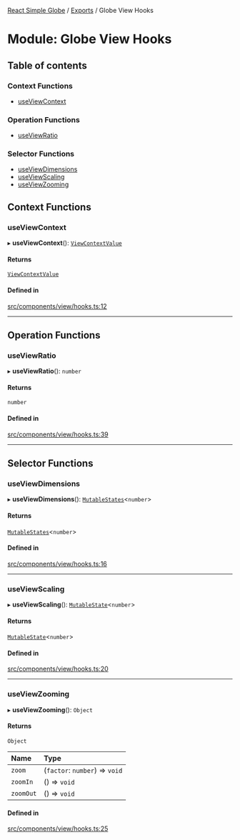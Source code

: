 [React Simple Globe](../README.md) / [Exports](../modules.md) / Globe View Hooks

# Module: Globe View Hooks

## Table of contents

### Context Functions

- [useViewContext](Globe_View_Hooks.md#useviewcontext)

### Operation Functions

- [useViewRatio](Globe_View_Hooks.md#useviewratio)

### Selector Functions

- [useViewDimensions](Globe_View_Hooks.md#useviewdimensions)
- [useViewScaling](Globe_View_Hooks.md#useviewscaling)
- [useViewZooming](Globe_View_Hooks.md#useviewzooming)

## Context Functions

### useViewContext

▸ **useViewContext**(): [`ViewContextValue`](../classes/Globe_View_Context.ViewContextValue.md)

#### Returns

[`ViewContextValue`](../classes/Globe_View_Context.ViewContextValue.md)

#### Defined in

[src/components/view/hooks.ts:12](https://github.com/Gaushao/d3-react-globe/blob/4f7a1a2/src/components/view/hooks.ts#L12)

___

## Operation Functions

### useViewRatio

▸ **useViewRatio**(): `number`

#### Returns

`number`

#### Defined in

[src/components/view/hooks.ts:39](https://github.com/Gaushao/d3-react-globe/blob/4f7a1a2/src/components/view/hooks.ts#L39)

___

## Selector Functions

### useViewDimensions

▸ **useViewDimensions**(): [`MutableStates`](Globe_Types.md#mutablestates)<`number`\>

#### Returns

[`MutableStates`](Globe_Types.md#mutablestates)<`number`\>

#### Defined in

[src/components/view/hooks.ts:16](https://github.com/Gaushao/d3-react-globe/blob/4f7a1a2/src/components/view/hooks.ts#L16)

___

### useViewScaling

▸ **useViewScaling**(): [`MutableState`](Globe_Types.md#mutablestate)<`number`\>

#### Returns

[`MutableState`](Globe_Types.md#mutablestate)<`number`\>

#### Defined in

[src/components/view/hooks.ts:20](https://github.com/Gaushao/d3-react-globe/blob/4f7a1a2/src/components/view/hooks.ts#L20)

___

### useViewZooming

▸ **useViewZooming**(): `Object`

#### Returns

`Object`

| Name | Type |
| :------ | :------ |
| `zoom` | (`factor`: `number`) => `void` |
| `zoomIn` | () => `void` |
| `zoomOut` | () => `void` |

#### Defined in

[src/components/view/hooks.ts:25](https://github.com/Gaushao/d3-react-globe/blob/4f7a1a2/src/components/view/hooks.ts#L25)
